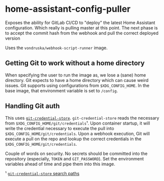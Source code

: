 # home-assistant-config-puller

Exposes the ability for GitLab CI/CD to "deploy" the latest Home Assistant configuration. Which really is pulling master at this point. The next phase is to accept the commit hash from the webhook and pull the correct deployed version

Uses the `vondruska/webhook-script-runner` image. 

## Getting Git to work without a home directory

When specifying the user to run the image as, we lose a (sane) home directory. Git expects to have a home directory which can cause weird issues. Git supports using configurations from `$XDG_CONFIG_HOME`. In the base image, that environment variable is set to `/config`.

## Handling Git auth

This uses [`git-credential-store`](https://git-scm.com/docs/git-credential-store). `git-credential-store` reads the necessary from `$XDG_CONFIG_HOME/git/credentials`¹. Upon container startup, it will write the credential necessary to execute the pull into `$XDG_CONFIG_HOME/git/credentials`. Upon a webhook execution, Git will execute a pull on the repo and lookup the correct credentials in the `$XDG_CONFIG_HOME/git/credentials`.

Couple of words on security. No secrets should be committed into the repository (especially, `TOKEN` and `GIT_PASSWORD`). Set the environment variables ahead of time and pipe them into this image.

¹ [`git-credential-store` search paths](https://git-scm.com/docs/git-credential-store#FILES)